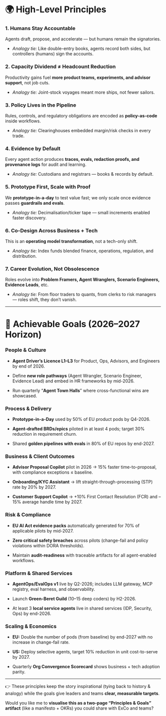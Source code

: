 
# 🌍 High-Level Principles

### 1. **Humans Stay Accountable**

Agents draft, propose, and accelerate — but humans remain the signatories.

- _Analogy tie:_ Like double-entry books, agents record both sides, but controllers (humans) sign the accounts.
    

### 2. **Capacity Dividend ≠ Headcount Reduction**

Productivity gains fuel **more product teams, experiments, and advisor support**, not job cuts.

- _Analogy tie:_ Joint-stock voyages meant more ships, not fewer sailors.
    

### 3. **Policy Lives in the Pipeline**

Rules, controls, and regulatory obligations are encoded as **policy-as-code** inside workflows.

- _Analogy tie:_ Clearinghouses embedded margin/risk checks in every trade.
    

### 4. **Evidence by Default**

Every agent action produces **traces, evals, redaction proofs, and provenance logs** for audit and learning.

- _Analogy tie:_ Custodians and registrars — books & records by default.
    

### 5. **Prototype First, Scale with Proof**

We **prototype-in-a-day** to test value fast; we only scale once evidence passes **guardrails and evals**.

- _Analogy tie:_ Decimalisation/ticker tape — small increments enabled faster discovery.
    

### 6. **Co-Design Across Business + Tech**

This is an **operating model transformation**, not a tech-only shift.

- _Analogy tie:_ Index funds blended finance, operations, regulation, and distribution.
    

### 7. **Career Evolution, Not Obsolescence**

Roles evolve into **Problem Framers, Agent Wranglers, Scenario Engineers, Evidence Leads**, etc.

- _Analogy tie:_ From floor traders to quants, from clerks to risk managers — roles shift, they don’t vanish.
    

---

# 🎯 Achievable Goals (2026–2027 Horizon)

### People & Culture

- **Agent Driver’s Licence L1–L3** for Product, Ops, Advisors, and Engineers by end of 2026.
    
- Define **new role pathways** (Agent Wrangler, Scenario Engineer, Evidence Lead) and embed in HR frameworks by mid-2026.
    
- Run quarterly “**Agent Town Halls**” where cross-functional wins are showcased.
    

### Process & Delivery

- **Prototype-in-a-Day** used by 50% of EU product pods by Q4-2026.
    
- **Agent-drafted BRDs/epics** piloted in at least 4 pods; target 30% reduction in requirement churn.
    
- Shared **golden pipelines with evals** in 80% of EU repos by end-2027.
    

### Business & Client Outcomes

- **Advisor Proposal Copilot** pilot in 2026 → 15% faster time-to-proposal, with compliance exceptions ≤ baseline.
    
- **Onboarding/KYC Assistant** → lift straight-through-processing (STP) rate by 20% by 2027.
    
- **Customer Support Copilot** → +10% First Contact Resolution (FCR) and –15% average handle time by 2027.
    

### Risk & Compliance

- **EU AI Act evidence packs** automatically generated for 70% of applicable pilots by mid-2027.
    
- **Zero critical safety breaches** across pilots (change-fail and policy violations within DORA thresholds).
    
- Maintain **audit-readiness** with traceable artifacts for all agent-enabled workflows.
    

### Platform & Shared Services

- **AgentOps/EvalOps v1** live by Q2-2026; includes LLM gateway, MCP registry, eval harness, and observability.
    
- Launch **Green-Beret Guild** (10–15 deep coders) by H2-2026.
    
- At least 3 **local service agents** live in shared services (IDP, Security, Ops) by end-2026.
    

### Scaling & Economics

- **EU:** Double the number of pods (from baseline) by end-2027 with no increase in change-fail rate.
    
- **US:** Deploy selective agents, target 10% reduction in unit cost-to-serve by 2027.
    
- Quarterly **Org Convergence Scorecard** shows business + tech adoption parity.
    

---

👉 These principles keep the story inspirational (tying back to history & analogy) while the goals give leaders and teams **clear, measurable targets**.

Would you like me to **visualise this as a two-page “Principles & Goals” artifact** (like a manifesto + OKRs) you could share with ExCo and teams?